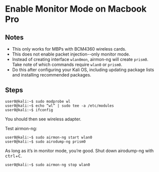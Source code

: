 Enable Monitor Mode on Macbook Pro
================================================================================

Notes
--------------------------------------------------------------------------------
* This only works for MBPs with BCM4360 wireless cards.
* This does not enable packet injection--only monitor mode.
* Instead of creating interface `wlan0mon`, airmon-ng will create `prism0`. Take note of which commands require `wlan0` or `prism0`.
* Do this after configuring your Kali OS, including updating package lists and installing recommended packages.

Steps
--------------------------------------------------------------------------------

```
user0@kali:~$ sudo modprobe wl
user0@kali:~$ echo “wl” | sudo tee -a /etc/modules
user0@kali:~$ ifconfig
```

You should then see wireless adapter.

Test airmon-ng:

```
user0@kali:~$ sudo airmon-ng start wlan0
user0@kali:~$ sudo airodump-ng prism0
```

As long as it’s in monitor mode, you’re good. Shut down airodump-ng with <kbd>ctrl</kbd>+<kbd>C</kbd>.

```
user0@kali:~$ sudo airmon-ng stop wlan0
```
